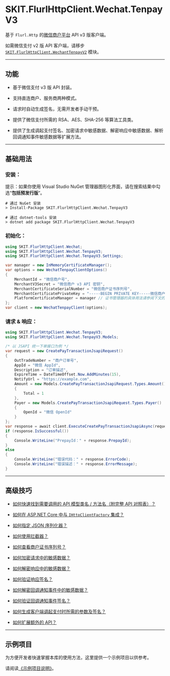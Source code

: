 ﻿# SKIT.FlurlHttpClient.Wechat.TenpayV3

基于 `Flurl.Http` 的[微信商户平台](https://pay.weixin.qq.com/) API v3 版客户端。

如需微信支付 v2 版 API 客户端，请移步 [`SKIT.FlurlHttpClient.WechantTenpayV2`](../WechatTenpayV2/README.md) 模块。

---

## 功能

-   基于微信支付 v3 版 API 封装。

-   支持直连商户、服务商两种模式。

-   请求时自动生成签名，无需开发者手动干预。

-   提供了微信支付所需的 RSA、AES、SHA-256 等算法工具类。

-   提供了生成调起支付签名、加密请求中敏感数据、解密响应中敏感数据、解析回调通知事件敏感数据等扩展方法。

---

## 基础用法

### 安装：

提示：如果你使用 Visual Studio NuGet 管理器图形化界面，请在搜索结果中勾选“**包括预发行版**”。

```shell
# 通过 NuGet 安装
> Install-Package SKIT.FlurlHttpClient.Wechat.TenpayV3

# 通过 dotnet-tools 安装
> dotnet add package SKIT.FlurlHttpClient.Wechat.TenpayV3
```

### 初始化：

```csharp
using SKIT.FlurlHttpClient.Wechat;
using SKIT.FlurlHttpClient.Wechat.TenpayV3;
using SKIT.FlurlHttpClient.Wechat.TenpayV3.Settings;

var manager = new InMemoryCertificateManager();
var options = new WechatTenpayClientOptions()
{
    MerchantId = "微信商户号",
    MerchantV3Secret = "微信商户 v3 API 密钥",
    MerchantCertificateSerialNumber = "微信商户证书序列号",
    MerchantCertificatePrivateKey = "-----BEGIN PRIVATE KEY-----微信商户证书私钥，即 `apiclient_key.pem` 文件内容-----END PRIVATE KEY-----",
    PlatformCertificateManager = manager // 证书管理器的具体用法请参阅下文的高级技巧与加密、验签有关的章节
};
var client = new WechatTenpayClient(options);
```

### 请求 & 响应：

```csharp
using SKIT.FlurlHttpClient.Wechat.TenpayV3;
using SKIT.FlurlHttpClient.Wechat.TenpayV3.Models;

/* 以 JSAPI 统一下单接口为例 */
var request = new CreatePayTransactionJsapiRequest()
{
    OutTradeNumber = "商户订单号",
    AppId = "微信 AppId",
    Description = "订单描述",
    ExpireTime = DateTimeOffset.Now.AddMinutes(15),
    NotifyUrl = "https://example.com",
    Amount = new Models.CreatePayTransactionJsapiRequest.Types.Amount()
    {
        Total = 1
    },
    Payer = new Models.CreatePayTransactionJsapiRequest.Types.Payer()
    {
        OpenId = "微信 OpenId"
    }
};
var response = await client.ExecuteCreatePayTransactionJsapiAsync(request);
if (response.IsSuccessful())
{
    Console.WriteLine("PrepayId：" + response.PrepayId);
}
else
{
    Console.WriteLine("错误代码：" + response.ErrorCode);
    Console.WriteLine("错误描述：" + response.ErrorMessage);
}
```

---

## 高级技巧

-   [如何快速找到需要调用的 API 模型类名 / 方法名（附完整 API 对照表）？](./Advanced_ModelDefinition.md)

-   [如何在 ASP.NET Core 中与 `IHttpClientFactory` 集成？](./Advanced_IHttpClientFactory.md)

-   [如何指定 JSON 序列化器？](./Advanced_JsonSerializer.md)

-   [如何使用拦截器？](./Advanced_Interceptor.md)

-   [如何查看商户证书序列号？](./Advanced_MerchantCertificateSerialNumber.md)

-   [如何加密请求中的敏感数据？](./Advanced_RequestSensitiveDataEncryption.md)

-   [如何解密响应中的敏感数据？](./Advanced_ResponseSensitiveDataDecryption.md)

-   [如何验证响应签名？](./Advanced_ResponseSignatureVerification.md)

-   [如何解密回调通知事件中的敏感数据？](./Advanced_EventResourceDecryption.md)

-   [如何验证回调通知事件签名？](./Advanced_EventSignatureVerification.md)

-   [如何生成客户端调起支付时所需的参数及签名？](./Advanced_Parameters.md)

-   [如何扩展额外的 API？](./Advanced_Extensions.md)

---

## 示例项目

为方便开发者快速掌握本库的使用方法，这里提供一个示例项目以供参考。

请阅读[《示例项目说明》](./Sample.md)。
